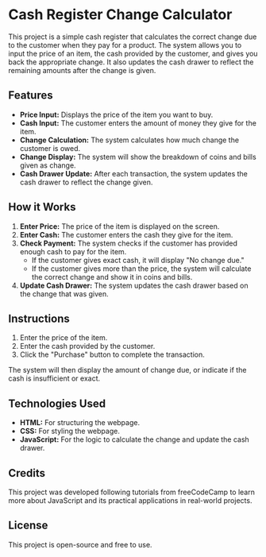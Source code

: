 # Cash Register Change Calculator

This project is a simple cash register that calculates the correct change due to the customer when they pay for a product. The system allows you to input the price of an item, the cash provided by the customer, and gives you back the appropriate change. It also updates the cash drawer to reflect the remaining amounts after the change is given.

## Features

- **Price Input:** Displays the price of the item you want to buy.
- **Cash Input:** The customer enters the amount of money they give for the item.
- **Change Calculation:** The system calculates how much change the customer is owed.
- **Change Display:** The system will show the breakdown of coins and bills given as change.
- **Cash Drawer Update:** After each transaction, the system updates the cash drawer to reflect the change given.

## How it Works

1. **Enter Price:** The price of the item is displayed on the screen.
2. **Enter Cash:** The customer enters the cash they give for the item.
3. **Check Payment:** The system checks if the customer has provided enough cash to pay for the item.
   - If the customer gives exact cash, it will display "No change due."
   - If the customer gives more than the price, the system will calculate the correct change and show it in coins and bills.
4. **Update Cash Drawer:** The system updates the cash drawer based on the change that was given.

## Instructions

1. Enter the price of the item.
2. Enter the cash provided by the customer.
3. Click the "Purchase" button to complete the transaction.

The system will then display the amount of change due, or indicate if the cash is insufficient or exact.

## Technologies Used

- **HTML:** For structuring the webpage.
- **CSS:** For styling the webpage.
- **JavaScript:** For the logic to calculate the change and update the cash drawer.

## Credits

This project was developed following tutorials from freeCodeCamp to learn more about JavaScript and its practical applications in real-world projects.

## License

This project is open-source and free to use.
